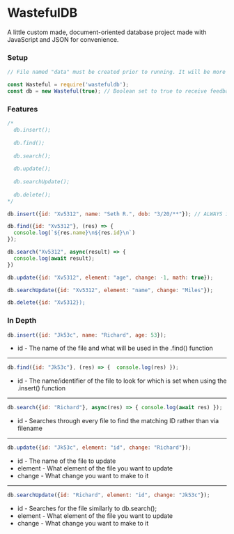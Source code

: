 # WastefulDB
A little custom made, document-oriented database project made with JavaScript and JSON for convenience.


### Setup
```js
// File named "data" must be created prior to running. It will be more spacious in the main file

const Wasteful = require('wastefuldb');
const db = new Wasteful(true); // Boolean set to true to receive feedback from functions such as .insert(); Default: false
```

### Features
```js
/*
  db.insert();
  
  db.find();
  
  db.search();
  
  db.update();
  
  db.searchUpdate();
  
  db.delete();
*/

db.insert({id: "Xv5312", name: "Seth R.", dob: "3/20/**"}); // ALWAYS include {id: "String/Number"} as the files are orgainzed by identifiers

db.find({id: "Xv5312"}, (res) => {
  console.log(`${res.name}\n${res.id}\n`)
});

db.search("Xv5312", async(result) => {
  console.log(await result);
})

db.update({id: "Xv5312", element: "age", change: -1, math: true});

db.searchUpdate({id: "Xv5312", element: "name", change: "Miles"});

db.delete({id: "Xv5312});
```

### In Depth
```js
db.insert({id: "Jk53c", name: "Richard", age: 53});
```
* id - The name of the file and what will be used in the .find() function

___

```js
db.find({id: "Jk53c"}, (res) => {  console.log(res) });
```
* id - The name/identifier of the file to look for which is set when using the .insert() function

___

```js
db.search({id: "Richard"}, async(res) => { console.log(await res) });
```
* id - Searches through every file to find the matching ID rather than via filename

___

```js
db.update({id: "Jk53c", element: "id", change: "Richard"});
```
* id - The name of the file to update
* element - What element of the file you want to update
* change - What change you want to make to it

___

```js
db.searchUpdate({id: "Richard", element: "id", change: "Jk53c"});
```
* id - Searches for the file similarly to db.search();
* element - What element of the file you want to update
* change - What change you want to make to it
